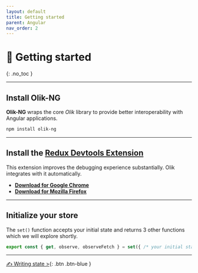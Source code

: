 ```yaml
---
layout: default
title: Getting started
parent: Angular
nav_order: 2
---
```


# 🎨 Getting started
{: .no_toc }

---

## Install Olik-NG
**Olik-NG** wraps the core *Olik* library to provide better interoperability with Angular applications.
```bash
npm install olik-ng
```
---

## Install the [Redux Devtools Extension](https://github.com/zalmoxisus/redux-devtools-extension)
This extension improves the debugging experience substantially. Olik integrates with it automatically.
 * **[Download for Google Chrome](https://chrome.google.com/webstore/detail/redux-devtools/lmhkpmbekcpmknklioeibfkpmmfibljd?hl=en)**  
 * **[Download for Mozilla Firefox](https://addons.mozilla.org/en-US/firefox/addon/reduxdevtools/)**  

---

## Initialize your store
The `set()` function accepts your initial state and returns 3 other functions which we will explore shortly.
```ts
export const { get, observe, observeFetch } = set({ /* your initial state */ });
```

---

[✍️ Writing state >](/docs/angular/writing-state){: .btn .btn-blue }